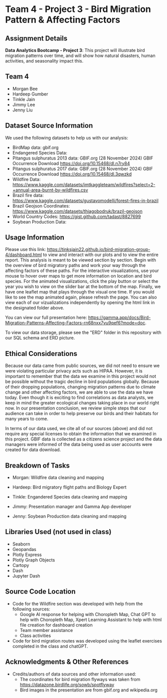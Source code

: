 # Team 4 - Project 3 - Bird Migration Pattern & Affecting Factors

## Assignment Details
**Data Analytics Bootcamp - Project 3**: This project will illustrate bird migration patterns over time, and will show how natural disasters, human activities, and seasonality impact this.

## Team 4

* Morgan Bee
* Hardeep Gumber
* Tinkle Jain
* Jimmy Lee
* Jenny Liu

## Dataset Source Information

We used the following datasets to help us with our analysis: 

* BirdMap data: gbif.org 
* Endangered Species Data: 
* Pitangus sulphuratus 2013 data: GBIF.org (28 November 2024) GBIF Occurrence Download https://doi.org/10.15468/dl.n7ry84
* Pitangus sulphuratus 2017 data: GBIF.org (28 November 2024) GBIF Occurrence Download https://doi.org/10.15468/dl.3qwzkd
* Wildfire Data: https://www.kaggle.com/datasets/imtkaggleteam/wildfires?select=2-+annual-area-burnt-by-wildfires.csv
* Brazil fire data: https://www.kaggle.com/datasets/gustavomodelli/forest-fires-in-brazil
* Brazil Geojson Coordinates: https://www.kaggle.com/datasets/thiagobodruk/brazil-geojson
* World Country Codes: https://gist.github.com/tadast/8827699
* Soybean Production Data: 

## Usage Information

Please use this link: https://tinksjain22.github.io/bird-migration-group-4/dashboard.html to view and interact with our plots and to view the entire report. This analysis is meant to be viewed section by section. Begin with the overview of bird migratory paths and work your way through the affecting factors of these paths. For the interactive visualizations, use your mouse to hover over maps to get more information on location and bird species. For the animated visualizations, click the play button or select the year you wish to view on the slider bar at the bottom of the map. Finally, we have one leaflet map that plays through the visual one time. If you would like to see the map animated again, please refresh the page. You can also view each of our vizualizations independently by opening the html link in the designated folder above. 

You can view our full presentation here: https://gamma.app/docs/Bird-Migration-Patterns-Affecting-Factors-rn68nxx7vu9qef6?mode=doc. 

To view our data storage, please see the "ERD" folder in this repository with our SQL schema and ERD picture. 

## Ethical Considerations

Because our data came from public sources, we did not need to ensure we were violating particular privacy acts such as HIPAA. However, it is important to remember that the data we examine in this project would not be possible without the tragic decline in bird populations globally. Because of their dropping populations, changing migration patterns due to climate change and other affecting factors, we are able to use the data we have today. Even though it is exciting to find correlations as data analysts, we keep in mind the greater ecological changes taking place in our world right now. In our presentation conclusion, we review simple steps that our audience can take in order to help preserve our birds and their habitats for many years to come. 

In terms of our data used, we cite all of our sources (above) and did not require any special licenses to obtain the information that we examined in this project. GBIF data is collected as a citizens science project and the data managers were informed of the data being used as user accounts were created for data download. 

## Breakdown of Tasks

* Morgan: Wildfire data cleaning and mapping

* Hardeep: Bird migratory flight paths and Biology Expert

* Tinkle: Engandered Species data cleaning and mapping

* Jimmy: Presentation manager and Gamma App developer

* Jenny: Soybean Production data cleaning and mapping

## Libraries Used (not used in class)
* Seaborn
* Geopandas
* Plotly Express
* Plotly Graph Objects
* Cartopy
* Dash 
* Jupyter Dash

## Source Code Location

* Code for the Wildfire section was developed with help from the following sources: 
    * Google AI response for helping with Choropleth Map, Chat GPT to help with Choropleth Map, Xpert Learning Assistant to help with html file creation for dashboard creation
    * Team member assistance
    * Class activities
* Code for bird migration routes was developed using the leaflet exercises completed in the class and chatGPT.
  
## Acknowledgments & Other References

* Credits/authors of data sources and other information used: 
  * The coordinates for bird migration flyways was taken from https://datazone.birdlife.org/sowb/spotflyway
  * Bird images in the presentation are from gbif.org and wikipedia.org
